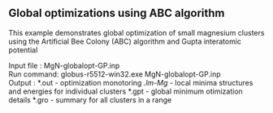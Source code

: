 Global optimizations using ABC algorithm
----------------------------------------
This example demonstrates global optimization of small magnesium  clusters using the Artificial Bee Colony (ABC) algorithm 
and Gupta interatomic potential

Input file :  MgN-globalopt-GP.inp  
Run command:  globus-r5512-win32.exe MgN-globalopt-GP.inp  
Output     : *.out      - optimization monotoring
             *.lm-Mg*   - local minima structures and energies for individual clusters
             *.gpt      - global minimum otimization details
             *.gro      - summary for all clusters in a range



